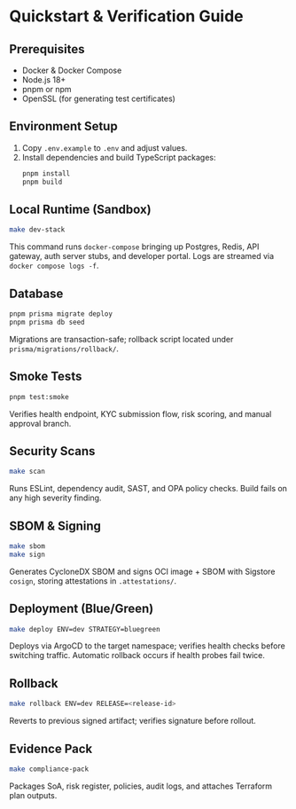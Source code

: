 # Quickstart & Verification Guide

## Prerequisites
- Docker & Docker Compose
- Node.js 18+
- pnpm or npm
- OpenSSL (for generating test certificates)

## Environment Setup
1. Copy `.env.example` to `.env` and adjust values.
2. Install dependencies and build TypeScript packages:
   ```bash
   pnpm install
   pnpm build
   ```

## Local Runtime (Sandbox)
```bash
make dev-stack
```
This command runs `docker-compose` bringing up Postgres, Redis, API gateway, auth server stubs, and developer portal. Logs are streamed via `docker compose logs -f`.

## Database
```bash
pnpm prisma migrate deploy
pnpm prisma db seed
```
Migrations are transaction-safe; rollback script located under `prisma/migrations/rollback/`.

## Smoke Tests
```bash
pnpm test:smoke
```
Verifies health endpoint, KYC submission flow, risk scoring, and manual approval branch.

## Security Scans
```bash
make scan
```
Runs ESLint, dependency audit, SAST, and OPA policy checks. Build fails on any high severity finding.

## SBOM & Signing
```bash
make sbom
make sign
```
Generates CycloneDX SBOM and signs OCI image + SBOM with Sigstore `cosign`, storing attestations in `.attestations/`.

## Deployment (Blue/Green)
```bash
make deploy ENV=dev STRATEGY=bluegreen
```
Deploys via ArgoCD to the target namespace; verifies health checks before switching traffic. Automatic rollback occurs if health probes fail twice.

## Rollback
```bash
make rollback ENV=dev RELEASE=<release-id>
```
Reverts to previous signed artifact; verifies signature before rollout.

## Evidence Pack
```bash
make compliance-pack
```
Packages SoA, risk register, policies, audit logs, and attaches Terraform plan outputs.
